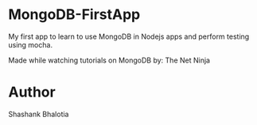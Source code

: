 # MongoDB-FirstApp
My first app to learn to use MongoDB in Nodejs apps and perform testing using mocha.

Made while watching tutorials on MongoDB by: The Net Ninja

# Author
Shashank Bhalotia
